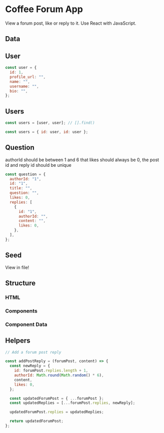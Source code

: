 # Coffee Forum App

View a forum post, like or reply to it.
Use React with JavaScript.

## Data

## User

```jsx
const user = {
  id: 1,
  profile_url: "",
  name: "",
  username: "",
  bio: "",
};
```

## Users

```jsx
const users = [user, user]; // [].find()

const users = { id: user, id: user };
```

## Question

authorId should be between 1 and 6
that likes should always be 0,
the post id and reply id should be unique

```jsx
const question = {
  authorId: "1",
  id: "1",
  title: "",
  question: "",
  likes: 0,
  replies: [
    {
      id: "1",
      authorId: "",
      content: "",
      likes: 0,
    },
  ],
};
```

## Seed

View in file!

## Structure

### HTML

### Components

### Component Data

## Helpers

```jsx
// Add a forum post reply

const addPostReply = (forumPost, content) => {
  const newReply = {
    id: forumPost.replies.length + 1,
    authorId: Math.round(Math.random() * 6),
    content,
    likes: 0,
  };

  const updatedForumPost = { ...forumPost };
  const updatedReplies = [...forumPost.replies, newReply];

  updatedForumPost.replies = updatedReplies;

  return updatedForumPost;
};
```